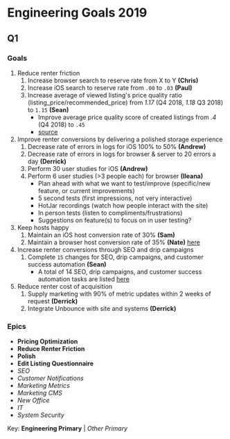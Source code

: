 <!-- TITLE: 2019 -->
<!-- SUBTITLE: A quick summary of 2019 -->

# Engineering Goals 2019
## Q1
### Goals
1. Reduce renter friction
	1. Increase browser search to reserve rate from X to Y **(Chris)**
	2. Increase iOS search to reserve rate from `.00` to `.03` **(Paul)**
	3. Increase average of viewed listing's price quality ratio (listing_price/recommended_price) from  _1.17_ (Q4 2018, _1.18_ Q3 2018) to `1.15`  **(Sean)**
		* Improve average price quality score of created listings from _.4_ (Q4 2018) to `.45`
		* [source](https://docs.google.com/spreadsheets/d/12Ce6YQ6t0uhWa688gqFsELlmNLpwMRgtApc1fvctBOY/edit#gid=1491713362)
1. Improve renter conversions by delivering a polished storage experience
	1. Decrease rate of errors in logs for iOS 100% to 50% **(Andrew)**
	1. Decrease rate of errors in logs for browser & server to 20 errors a day **(Derrick)**
	1. Perform 30 user studies for iOS **(Andrew)**
	1. Perform 6 user studies (>3 people each) for browser **(Ileana)**
		* Plan ahead with what we want to test/improve (specific/new feature, or current improvements)
		* 5 second tests (first impressions, not very interactive)
		* HotJar recordings (watch how people interact with the site)
		* In person tests (listen to compliments/frustrations)
		* Suggestions on feature(s) to focus on in user testing?
1. Keep hosts happy
	1. Maintain an iOS host conversion rate of 30% **(Sam)**
	2. Maintain a browser host conversion rate of 35% **(Nate)** [here](https://docs.google.com/spreadsheets/d/1Eqv4t_tYrqVkEWgr1tjIrSRNRQadz8qyL9u7njykDz0/edit?usp=sharing)
1. Increase renter conversions through SEO and drip campaigns
	1. Complete `15` changes for SEO, drip campaigns, and customer success automation **(Sean)**
		* A total of 14 SEO, drip campaigns, and customer success automation tasks are listed [here](https://docs.google.com/spreadsheets/d/1ul9Dg-OwZLSoY8yq_YoM2uIwTODechBDjYS-jcUSUTo/edit#gid=1191017650)
1. Reduce renter cost of acquisition
	1. Supply marketing with 90% of metric updates within 2 weeks of request **(Derrick)**
	2. Integrate Unbounce with site and systems **(Derrick)**

### Epics
* **Pricing Optimization**
* **Reduce Renter Friction**
* **Polish**
* **Edit Listing Questionnaire**
* _SEO_
* _Customer Notifications_
* _Marketing Metrics_
* _Marketing CMS_
* _New Office_
* _IT_
* _System Security_

Key: **Engineering Primary** | _Other Primary_